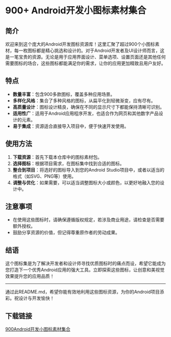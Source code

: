# 900+ Android开发小图标素材集合

## 简介

欢迎来到这个庞大的Android开发图标资源库！这里汇聚了超过900个小图标素材，每一枚图标都是精心挑选和设计的。对于Android开发者及UI设计师而言，这是一笔宝贵的资源。无论是用于应用界面设计、菜单选项、设置页面还是其他任何需要图标的场合，这些图标都能满足你的需求，让你的应用更加精致且用户友好。

## 特点

- **数量丰富**：包含900多款图标，覆盖多种应用场景。
- **多样化风格**：集合了多种风格的图标，从扁平化到轻微渐变，应有尽有。
- **高质量设计**：图标设计精良，确保在不同的显示尺寸下都能保持清晰可识别。
- **适用性广**：适用于Android应用程序开发，也适合作为网页和其他数字产品设计的元素。
- **易于集成**：资源适合直接导入项目中，便于快速开发使用。

## 使用方法

1. **下载资源**：首先下载本仓库中的图标素材包。
2. **选择图标**：根据项目需求，在图标集中找到合适的图标。
3. **整合到项目**：将选好的图标导入到您的Android Studio项目中，或者以适当的格式（如SVG、PNG等）使用。
4. **调整与优化**：如果需要，可以适当调整图标大小或颜色，以更好地融入您的设计中。

## 注意事项

- 在使用这些图标时，请确保遵循版权规定，若涉及商业用途，请检查是否需要额外授权。
- 鼓励分享资源的价值，但记得尊重原作者的劳动成果。

## 结语

这个图标集是为了解决开发者和设计师寻找优质图标时的痛点而设，希望它能成为您打造下一个优秀Android应用的强大工具。立即探索这些图标，让创意和美视觉效果提升您的应用品质！

---

通过此README.md，希望你能有效地利用这些图标资源，为你的Android项目添彩。祝设计与开发愉快！

## 下载链接

[900Android开发小图标素材集合](https://pan.quark.cn/s/18cab7e38bc0)